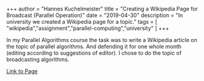 +++
author = "Hannes Kuchelmeister"
title = "Creating a Wikipedia Page for Broadcast (Parallel Operation)"
date = "2019-04-30"
description = "In university we created a Wikipedia page for a topic."
tags = [
    "wikipedia","assignment","parallel-computing","university"
]
+++

In my Parallel Algorithms course the task was to write a Wikipedia article on the topic of parallel algorithms. And defending it for one whole month (editing according to suggestions of editor). I chose to do the topic of broadcasting algorithms.

[Link to Page](https://en.wikipedia.org/wiki/Broadcast_(parallel_pattern))